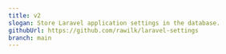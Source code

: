 ```yaml
---
title: v2
slogan: Store Laravel application settings in the database.
githubUrl: https://github.com/rawilk/laravel-settings
branch: main
---
```

